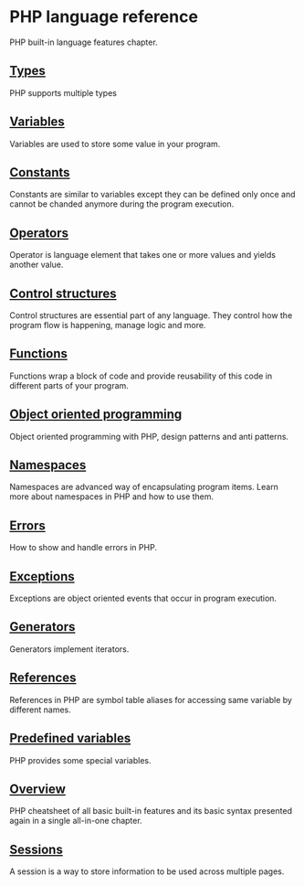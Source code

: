# PHP language reference

PHP built-in language features chapter.

## [Types](types)

PHP supports multiple types

## [Variables](variables.md)

Variables are used to store some value in your program.

## [Constants](constants.md)

Constants are similar to variables except they can be defined only once and
cannot be chanded anymore during the program execution.

## [Operators](operators.md)

Operator is language element that takes one or more values and yields another
value.

## [Control structures](control-structures.md)

Control structures are essential part of any language. They control how the
program flow is happening, manage logic and more.

## [Functions](functions.md)

Functions wrap a block of code and provide reusability of this code in different
parts of your program.

## [Object oriented programming](oop)

Object oriented programming with PHP, design patterns and anti patterns.

## [Namespaces](namespaces.md)

Namespaces are advanced way of encapsulating program items. Learn more about
namespaces in PHP and how to use them.

## [Errors](errors.md)

How to show and handle errors in PHP.

## [Exceptions](exceptions.md)

Exceptions are object oriented events that occur in program execution.

## [Generators](generators.md)

Generators implement iterators.

## [References](references.md)

References in PHP are symbol table aliases for accessing same variable by
different names.

## [Predefined variables](predefined-variables.md)

PHP provides some special variables.

## [Overview](overview.md)

PHP cheatsheet of all basic built-in features and its basic syntax presented
again in a single all-in-one chapter.

## [Sessions](sessions.md)

A session is a way to store information to be used across multiple pages.
